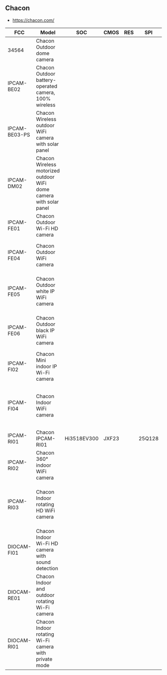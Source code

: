 Chacon
------
- https://chacon.com/


| FCC           | Model                                                               | SOC         | CMOS  | RES | SPI    | WIFI       | Link                                                                                                                        |
|---------------|---------------------------------------------------------------------|-------------|-------|-----|--------|------------|-----------------------------------------------------------------------------------------------------------------------------|
| 34564         | Chacon Outdoor dome camera                                          |             |       |     |        |            | https://chacon.com/en/ip-cameras/1004-outdoor-dome-camera-wi-fi-5411478345640.html                                          |
| IPCAM-BE02    | Chacon Outdoor battery-operated camera, 100% wireless               |             |       |     |        |            | https://chacon.com/en/ip-cameras/1953-camera-exterieure-sur-batterie-100-sans-fil-1920x1080p-5411478345725.html             |
| IPCAM-BE03-PS | Chacon Wireless outdoor WiFi camera with solar panel                |             |       |     |        |            | https://chacon.com/en/ip-cameras/2160-camera-exterieure-sur-batterie-100-sans-fil-1920x1080p-5411478345770.html             |
| IPCAM-DM02    | Chacon Wireless motorized outdoor WiFi dome camera with solar panel |             |       |     |        |            | https://chacon.com/en/ip-cameras/2161-camera-exterieure-sur-batterie-100-sans-fil-1920x1080p-5411478345763.html             |
| IPCAM-FE01    | Chacon Outdoor Wi-Fi HD camera                                      |             |       |     |        |            | https://chacon.com/en/ip-cameras/971-outdoor-hd-wi-fi-camera-5411478345626.html                                             |
| IPCAM-FE04    | Chacon Outdoor WiFi camera                                          |             |       |     |        |            | https://chacon.com/en/ip-cameras/1956-camera-interieure-wi-fi-1920x1080p-5411478345695.html                                 |
| IPCAM-FE05    | Chacon Outdoor white IP WiFi camera                                 |             |       |     |        |            | https://chacon.com/en/ip-cameras/1954-camera-ip-wi-fi-exterieure-nouvelle-generation-1920x1080p-5411478345688.html          |
| IPCAM-FE06    | Chacon Outdoor black IP WiFi camera                                 |             |       |     |        |            | https://chacon.com/en/ip-cameras/1952-camera-ip-wi-fi-exterieure-nouvelle-generation-1920x1080p-5411478345732.html          |
| IPCAM-FI02    | Chacon Mini indoor IP Wi-Fi camera                                  |             |       |     |        |            | https://chacon.com/en/ip-cameras/1238-mini-indoor-wi-fi-ip-camera-1080-p-5411478345268.html                                 |
| IPCAM-FI04    | Chacon Indoor WiFi camera                                           |             |       |     |        |            | https://chacon.com/en/ip-cameras/1957-camera-interieure-wi-fi-compatible-google-home-alexa-1920x1080p-5411478345701.html    |
| IPCAM-RI01    | Chacon IPCAM-RI01                                                   | Hi3518EV300 | JXF23 |     | 25Q128 | RTL8188FTV |                                                                                                                             |
| IPCAM-RI02    | Chacon 360° indoor WiFi camera                                      |             |       |     |        |            | https://chacon.com/en/ip-cameras/1958-camera-interieure-wi-fi-360-1920x1080p-5411478345671.html                             |
| IPCAM-RI03    | Chacon Indoor rotating HD WiFi camera                               |             |       |     |        |            | https://chacon.com/en/ip-cameras/1951-camera-wi-fi-hd-rotative-interieure-nouvelle-generation-1920x1080p-5411478345718.html |
| DIOCAM-FI01   | Chacon Indoor Wi-Fi HD camera with sound detection                  |             |       |     |        |            | https://chacon.com/en/ip-cameras/980-wi-fi-hd-camera-with-sound-detection-5411478001867.html                                |
| DIOCAM-RE01   | Chacon Indoor and outdoor rotating Wi-Fi camera                     |             |       |     |        |            | https://chacon.com/en/ip-cameras/982-rotating-outdoor-wi-fi-camera-5411478001874.html                                       |
| DIOCAM-RI01   | Chacon Indoor rotating Wi-Fi camera with private mode               |             |       |     |        |            | https://chacon.com/en/ip-cameras/981-rotating-wi-fi-camera-with-private-mode-1080-p-5411478001850.html                      |
